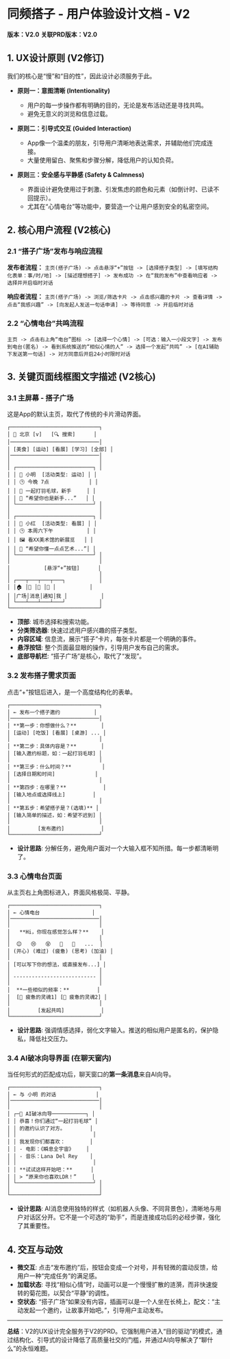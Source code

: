 # 同频搭子 - 用户体验设计文档 - V2

**版本：V2.0**
**关联PRD版本：V2.0**

## 1. UX设计原则 (V2修订)

我们的核心是“慢”和“目的性”，因此设计必须服务于此。

- **原则一：意图清晰 (Intentionality)**
  - 用户的每一步操作都有明确的目的，无论是发布活动还是寻找共鸣。
  - 避免无意义的浏览和信息过载。

- **原则二：引导式交互 (Guided Interaction)**
  - App像一个温柔的朋友，引导用户清晰地表达需求，并辅助他们完成连接。
  - 大量使用留白、聚焦和步骤分解，降低用户的认知负荷。

- **原则三：安全感与平静感 (Safety & Calmness)**
  - 界面设计避免使用过于刺激、引发焦虑的颜色和元素（如倒计时、已读不回提示）。
  - 尤其在“心情电台”等功能中，要营造一个让用户感到安全的私密空间。

## 2. 核心用户流程 (V2核心)

### 2.1 “搭子广场”发布与响应流程

**发布者流程：**
`主页(搭子广场) -> 点击悬浮“+”按钮 -> [选择搭子类型] -> [填写结构化表单：事/时/地] -> [描述理想搭子] -> 发布成功 -> 在“我的发布”中查看响应者 -> 选择并开启临时对话`

**响应者流程：**
`主页(搭子广场) -> 浏览/筛选卡片 -> 点击感兴趣的卡片 -> 查看详情 -> 点击“我感兴趣” -> [向发起人发送一句话申请] -> 等待同意 -> 开启临时对话`

### 2.2 “心情电台”共鸣流程

`主页 -> 点击右上角“电台”图标 -> [选择一个心情] -> [可选：输入一小段文字] -> 发布到电台(匿名) -> 看到系统推送的“相似心情的人” -> 选择一个发起“共鸣” -> [在AI辅助下发送第一句话] -> 对方同意后开启24小时限时对话`

## 3. 关键页面线框图文字描述 (V2核心)

### 3.1 主屏幕 - 搭子广场
这是App的默认主页，取代了传统的卡片滑动界面。

```
┌─────────────────────────────┐
│ 📍 北京 [v]   [🔍 搜索]      │
│─────────────────────────────│
│ [美食] [运动] [看展] [学习] [全部] │
│─────────────────────────────│
│                             │
│ ┌─────────────────────────┐ │
│ │ 👤 小明  [活动类型: 运动] │ │
│ │ 🕒 今晚 7点             │ │
│ │ 🏸 一起打羽毛球，新手     │ │
│ │ 💬 “希望你也是新手...”   │ │
│ └─────────────────────────┘ │
│                             │
│ ┌─────────────────────────┐ │
│ │ 👤 小红  [活动类型: 看展] │ │
│ │ 🕒 本周六下午           │ │
│ │ 🖼️ 看XX美术馆的新展览   │ │
│ │ 💬 “希望你懂一点点艺术...”│ │
│ └─────────────────────────┘ │
│                             │
│           [悬浮“+”按钮]      │
│                             │
│ ┌───┬───┬───┬───┐           │
│ │🏠 │💬 │🔔 │👤 │           │
│ │广场│消息│通知│我 │           │
│ └───┴───┴───┴───┘           │
└─────────────────────────────┘
```
- **顶部**: 城市选择和搜索功能。
- **分类筛选器**: 快速过滤用户感兴趣的搭子类型。
- **内容区域**: 信息流，展示“搭子”卡片，每张卡片都是一个明确的事件。
- **悬浮按钮**: 整个页面最显眼的操作，引导用户发布自己的需求。
- **底部导航栏**: “搭子广场”是核心，取代了“发现”。

### 3.2 发布搭子需求页面
点击“+”按钮后进入，是一个高度结构化的表单。

```
┌─────────────────────────────┐
│ ← 发布一个搭子邀约           │
│─────────────────────────────│
│ **第一步：你想做什么？**        │
│ [运动] [吃饭] [看展] [桌游] ... │
│                             │
│ **第二步：具体内容是？**        │
│ [输入邀约标题，如：一起打羽毛球] │
│                             │
│ **第三步：什么时间？**          │
│ [选择日期和时间]             │
│                             │
│ **第四步：在哪里？**            │
│ [输入地点或选择线上]         │
│                             │
│ **第五步：希望搭子是？(选填)** │
│ [输入简单的描述，如：希望不迟到] │
│                             │
│         [发布邀约]            │
└─────────────────────────────┘
```
- **设计思路**: 分解任务，避免用户面对一个大输入框不知所措。每一步都清晰明了。

### 3.3 心情电台页面
从主页右上角图标进入，界面风格极简、平静。

```
┌─────────────────────────────┐
│ ← 心情电台                 │
│─────────────────────────────│
│                             │
│   **Hi，你现在感觉怎么样？**    │
│                             │
│  😊   😢   😵   🤔   💪   ...  │
│ (开心) (难过) (疲惫) (思考) (加油) │
│                             │
│ [可以写下你的想法，或直接发布...] │
│                             │
│ --------------------------- │
│                             │
│  **一些相似的频率：**         │
│  [👤 疲惫的灵魂1] [👤 疲惫的灵魂2] │
│                             │
│         [发起共鸣]            │
└─────────────────────────────┘
```
- **设计思路**: 强调情感选择，弱化文字输入。推送的相似用户是匿名的，保护隐私，降低社交压力。

### 3.4 AI破冰向导界面 (在聊天窗内)
当任何形式的匹配成功后，聊天窗口的**第一条消息**来自AI向导。

```
┌─────────────────────────────┐
│ ← 与 小明 的对话             │
│─────────────────────────────│
│                             │
│ ┌─🤖 AI破冰向导───────────┐ │
│ │ 恭喜！你们通过“一起打羽毛球” │
│ │ 的邀约认识了对方。        │
│ │                         │
│ │ 我发现你们都喜欢：        │
│ │ - 电影：《瞬息全宇宙》    │
│ │ - 音乐：Lana Del Rey    │
│ │                         │
│ │ **试试这样开始吧：**      │
│ │ > “原来你也喜欢LDR！”     │
│ └─────────────────────────┘ │
│                             │
└─────────────────────────────┘
```
- **设计思路**: AI消息使用独特的样式（如机器人头像、不同背景色），清晰地与用户对话区分开。它不是一个可选的“助手”，而是连接成功后的必经步骤，强化了其重要性。

## 4. 交互与动效

- **微交互**: 点击“发布邀约”后，按钮会变成一个对号，并有轻微的震动反馈，给用户一种“完成任务”的满足感。
- **加载状态**: 寻找“相似心情”时，动画可以是一个慢慢扩散的涟漪，而非快速旋转的菊花图，以契合“平静”的调性。
- **空状态**: “搭子广场”如果没有内容，插画可以是一个人坐在长椅上，配文：“主动发起一个邀约，让故事开始吧。”，引导用户主动发布。

---
**总结**：V2的UX设计完全服务于V2的PRD。它强制用户进入“目的驱动”的模式，通过结构化、引导式的设计降低了高质量社交的门槛，并通过AI向导解决了“聊什么”的永恒难题。